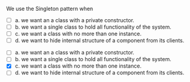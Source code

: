 <panel header=":lock::key: Choose the correct statement.">
<question>

We use the Singleton pattern when

- [ ] a. we want an a class with a private constructor.
- [ ] b. we want a single class to hold all functionality of the system.
- [ ] c. we want a class with no more than one instance.
- [ ] d. we want to hide internal structure of a component from its clients.

<div slot="answer">

- [ ] a. we want an a class with a private constructor.
- [ ] b. we want a single class to hold all functionality of the system.
- [x] c. we want a class with no more than one instance.
- [ ] d. we want to hide internal structure of a component from its clients.

</div>
</question>
</panel>
